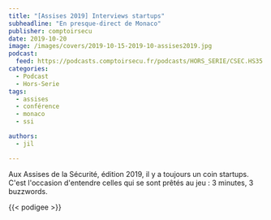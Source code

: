 ```yaml
---
title: "[Assises 2019] Interviews startups"
subheadline: "En presque-direct de Monaco"
publisher: comptoirsecu
date: 2019-10-20
image: /images/covers/2019-10-15-2019-10-assises2019.jpg
podcast:
  feed: https://podcasts.comptoirsecu.fr/podcasts/HORS_SERIE/CSEC.HS35.2019-10-16.ASSISES_STARTUPS.m4a
categories:
  - Podcast
  - Hors-Serie
tags:
  - assises
  - conférence
  - monaco
  - ssi

authors:
  - jil

---
```


Aux Assises de la Sécurité, édition 2019, il y a toujours un coin startups. C'est l'occasion d'entendre celles qui se sont prêtés au jeu : 3 minutes, 3 buzzwords.

{{< podigee >}}
